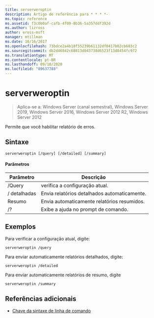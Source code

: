 ```yaml
---
title: serverweroptin
description: Artigo de referência para * * * *-
ms.topic: reference
ms.assetid: f3c0b0af-cafb-4f09-8b36-5a357ddf392d
ms.author: lizross
author: eross-msft
manager: mtillman
ms.date: 10/16/2017
ms.openlocfilehash: 73bdce2a4b18f55239b61132df0417b02cb683c2
ms.sourcegitcommit: db2d46842c68813d043738d6523f13d8454fc972
ms.translationtype: MT
ms.contentlocale: pt-BR
ms.lasthandoff: 09/10/2020
ms.locfileid: "89637788"
---
```

# <a name="serverweroptin"></a>serverweroptin

> Aplica-se a: Windows Server (canal semestral), Windows Server 2019, Windows Server 2016, Windows Server 2012 R2, Windows Server 2012

Permite que você habilitar relatório de erros.
## <a name="syntax"></a>Sintaxe
```
serverweroptin [/query] [/detailed] [/summary]
```
#### <a name="parameters"></a>Parâmetros
|Parâmetro|Descrição|
|-------|--------|
|/Query|verifica a configuração atual.|
|/ detalhadas|Envia relatórios detalhados automaticamente.|
|Resumo|Envia automaticamente relatórios resumidos.|
|/?|Exibe a ajuda no prompt de comando.|
## <a name="examples"></a>Exemplos
Para verificar a configuração atual, digite:
```
serverweroptin /query
```
Para enviar automaticamente relatórios detalhados, digite:
```
serverweroptin /detailed
```
Para enviar automaticamente relatórios de resumo, digite
```
serverweroptin /summary
```
## <a name="additional-references"></a>Referências adicionais
- [Chave da sintaxe de linha de comando](command-line-syntax-key.md)

